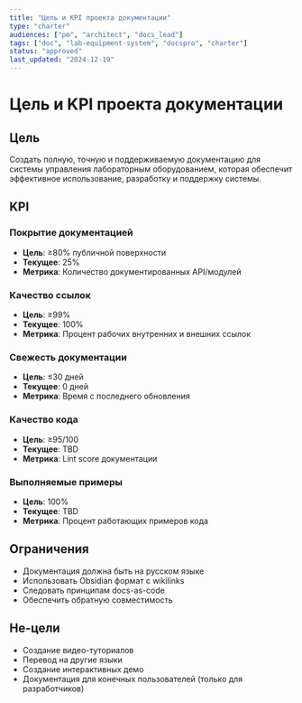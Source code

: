 ```yaml
---
title: "Цель и KPI проекта документации"
type: "charter"
audiences: ["pm", "architect", "docs_lead"]
tags: ["doc", "lab-equipment-system", "docspro", "charter"]
status: "approved"
last_updated: "2024-12-19"
---
```


# Цель и KPI проекта документации

## Цель

Создать полную, точную и поддерживаемую документацию для системы управления лабораторным оборудованием, которая обеспечит эффективное использование, разработку и поддержку системы.

## KPI

### Покрытие документацией
- **Цель**: ≥80% публичной поверхности
- **Текущее**: 25%
- **Метрика**: Количество документированных API/модулей

### Качество ссылок
- **Цель**: ≥99%
- **Текущее**: 100%
- **Метрика**: Процент рабочих внутренних и внешних ссылок

### Свежесть документации
- **Цель**: ≤30 дней
- **Текущее**: 0 дней
- **Метрика**: Время с последнего обновления

### Качество кода
- **Цель**: ≥95/100
- **Текущее**: TBD
- **Метрика**: Lint score документации

### Выполняемые примеры
- **Цель**: 100%
- **Текущее**: TBD
- **Метрика**: Процент работающих примеров кода

## Ограничения

- Документация должна быть на русском языке
- Использовать Obsidian формат с wikilinks
- Следовать принципам docs-as-code
- Обеспечить обратную совместимость

## Не-цели

- Создание видео-туториалов
- Перевод на другие языки
- Создание интерактивных демо
- Документация для конечных пользователей (только для разработчиков)